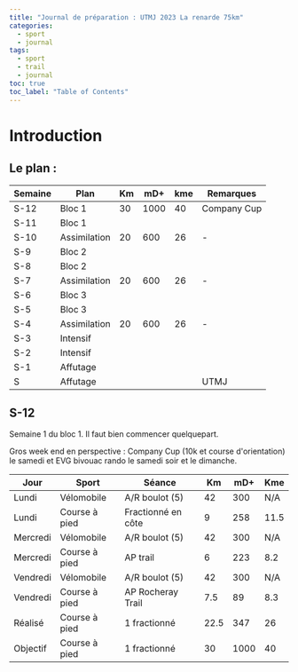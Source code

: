 ```yaml
---
title: "Journal de préparation : UTMJ 2023 La renarde 75km"
categories:
  - sport
  - journal
tags:
  - sport
  - trail
  - journal
toc: true
toc_label: "Table of Contents"
---
```


# Introduction

## Le plan :

Semaine | Plan | Km | mD+ | kme | Remarques
--- | --- | --- | --- | --- | ---
S-12 | Bloc 1 | 30 | 1000 | 40 | Company Cup
S-11 | Bloc 1
S-10 | Assimilation | 20 | 600 | 26 | -
S-9 | Bloc 2 | | | | 
S-8 | Bloc 2 | | | | 
S-7 | Assimilation | 20 | 600 | 26 | -
S-6 | Bloc 3 | | | |
S-5 | Bloc 3 | | | |
S-4 | Assimilation | 20 | 600 | 26 | -
S-3 | Intensif | | | |
S-2 | Intensif | | | |
S-1 | Affutage | | | | 
S | Affutage | | | | UTMJ

## S-12

Semaine 1 du bloc 1. Il faut bien commencer quelquepart.

Gros week end en perspective : Company Cup (10k et course d'orientation) le samedi et EVG bivouac rando le samedi soir et le dimanche.

Jour | Sport | Séance | Km | mD+ | Kme
--- | --- | --- | --- | --- | ---
Lundi | Vélomobile | A/R boulot (5) | 42 | 300 | N/A
Lundi | Course à pied | Fractionné en côte | 9 | 258 | 11.5
Mercredi | Vélomobile | A/R boulot (5) | 42 | 300 | N/A
Mercredi | Course à pied | AP trail | 6 | 223 | 8.2 
Vendredi | Vélomobile | A/R boulot (5) | 42 | 300 | N/A
Vendredi | Course à pied | AP Rocheray Trail | 7.5 | 89 | 8.3
Réalisé | Course à pied | 1 fractionné | 22.5 | 347 | 26
Objectif | Course à pied | 1 fractionné | 30 | 1000 | 40


